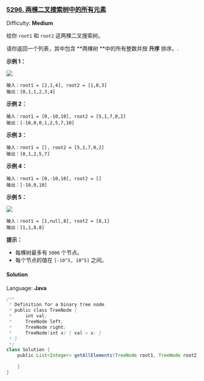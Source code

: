 ### [5296\. 两棵二叉搜索树中的所有元素](https://leetcode-cn.com/contest/weekly-contest-169/problems/all-elements-in-two-binary-search-trees/)

Difficulty: **Medium**

给你 `root1` 和 `root2` 这两棵二叉搜索树。

请你返回一个列表，其中包含 **两棵树 **中的所有整数并按 **升序** 排序。.

**示例 1：**

![](https://assets.leetcode-cn.com/aliyun-lc-upload/uploads/2019/12/29/q2-e1.png)

```
输入：root1 = [2,1,4], root2 = [1,0,3]
输出：[0,1,1,2,3,4]
```

**示例 2：**

```
输入：root1 = [0,-10,10], root2 = [5,1,7,0,2]
输出：[-10,0,0,1,2,5,7,10]
```

**示例 3：**

```
输入：root1 = [], root2 = [5,1,7,0,2]
输出：[0,1,2,5,7]
```

**示例 4：**

```
输入：root1 = [0,-10,10], root2 = []
输出：[-10,0,10]
```

**示例 5：**

![](https://assets.leetcode-cn.com/aliyun-lc-upload/uploads/2019/12/29/q2-e5-.png)

```
输入：root1 = [1,null,8], root2 = [8,1]
输出：[1,1,8,8]
```

**提示：**

*   每棵树最多有 `5000` 个节点。
*   每个节点的值在 `[-10^5, 10^5]` 之间。

#### Solution

Language: **Java**

```java
/**
 * Definition for a binary tree node.
 * public class TreeNode {
 *     int val;
 *     TreeNode left;
 *     TreeNode right;
 *     TreeNode(int x) { val = x; }
 * }
 */
class Solution {
    public List<Integer> getAllElements(TreeNode root1, TreeNode root2) {
        
    }
}
```